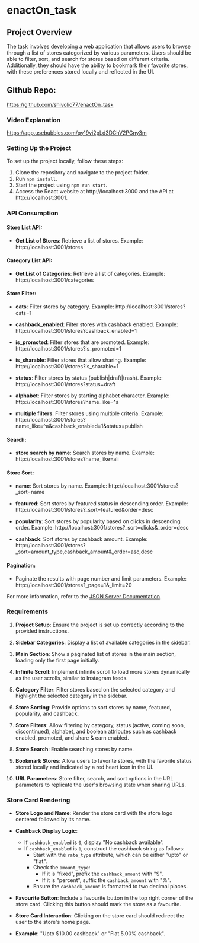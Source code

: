 # enactOn_task

## Project Overview

The task involves developing a web application that allows users to browse through a list of stores categorized by various parameters. Users should be able to filter, sort, and search for stores based on different criteria. Additionally, they should have the ability to bookmark their favorite stores, with these preferences stored locally and reflected in the UI.

## Github Repo:
https://github.com/shivolic77/enactOn_task

### Video Explanation
https://app.usebubbles.com/qy19vi2pLd3DChV2PGny3m

### Setting Up the Project

To set up the project locally, follow these steps:

1. Clone the repository and navigate to the project folder.
2. Run `npm install`.
3. Start the project using `npm run start`.
4. Access the React website at http://localhost:3000 and the API at http://localhost:3001.

### API Consumption

#### Store List API:
- **Get List of Stores**: Retrieve a list of stores. 
   Example: http://localhost:3001/stores

#### Category List API:
- **Get List of Categories**: Retrieve a list of categories. 
   Example: http://localhost:3001/categories

#### Store Filter:
- **cats**: Filter stores by category. 
   Example: http://localhost:3001/stores?cats=1

- **cashback_enabled**: Filter stores with cashback enabled. 
   Example: http://localhost:3001/stores?cashback_enabled=1

- **is_promoted**: Filter stores that are promoted. 
   Example: http://localhost:3001/stores?is_promoted=1

- **is_sharable**: Filter stores that allow sharing. 
   Example: http://localhost:3001/stores?is_sharable=1

- **status**: Filter stores by status (publish|draft|trash). 
   Example: http://localhost:3001/stores?status=draft

- **alphabet**: Filter stores by starting alphabet character. 
   Example: http://localhost:3001/stores?name_like=^a

- **multiple filters**: Filter stores using multiple criteria. 
   Example: http://localhost:3001/stores?name_like=^a&cashback_enabled=1&status=publish

#### Search:
- **store search by name**: Search stores by name. 
   Example: http://localhost:3001/stores?name_like=ali

#### Store Sort:
- **name**: Sort stores by name. 
   Example: http://localhost:3001/stores?_sort=name

- **featured**: Sort stores by featured status in descending order. 
   Example: http://localhost:3001/stores?_sort=featured&order=desc

- **popularity**: Sort stores by popularity based on clicks in descending order. 
   Example: http://localhost:3001/stores?_sort=clicks&_order=desc

- **cashback**: Sort stores by cashback amount. 
   Example: http://localhost:3001/stores?_sort=amount_type,cashback_amount&_order=asc,desc

#### Pagination:
- Paginate the results with page number and limit parameters. 
   Example: http://localhost:3001/stores?_page=1&_limit=20

For more information, refer to the [JSON Server Documentation](https://github.com/typicode/json-server/tree/v0?tab=readme-ov-file).

### Requirements

1. **Project Setup**: Ensure the project is set up correctly according to the provided instructions.

2. **Sidebar Categories**: Display a list of available categories in the sidebar.

3. **Main Section**: Show a paginated list of stores in the main section, loading only the first page initially.

4. **Infinite Scroll**: Implement infinite scroll to load more stores dynamically as the user scrolls, similar to Instagram feeds.

5. **Category Filter**: Filter stores based on the selected category and highlight the selected category in the sidebar.

6. **Store Sorting**: Provide options to sort stores by name, featured, popularity, and cashback.

7. **Store Filters**: Allow filtering by category, status (active, coming soon, discontinued), alphabet, and boolean attributes such as cashback enabled, promoted, and share & earn enabled.

8. **Store Search**: Enable searching stores by name.

9. **Bookmark Stores**: Allow users to favorite stores, with the favorite status stored locally and indicated by a red heart icon in the UI.

10. **URL Parameters**: Store filter, search, and sort options in the URL parameters to replicate the user's browsing state when sharing URLs.

### Store Card Rendering

- **Store Logo and Name**: Render the store card with the store logo centered followed by its name.

- **Cashback Display Logic**:
  - If `cashback_enabled` is `0`, display "No cashback available".
  - If `cashback_enabled` is `1`, construct the cashback string as follows:
    - Start with the `rate_type` attribute, which can be either "upto" or "flat".
    - Check the `amount_type`:
      - If it is "fixed", prefix the `cashback_amount` with "$".
      - If it is "percent", suffix the `cashback_amount` with "%".
    - Ensure the `cashback_amount` is formatted to two decimal places.

- **Favourite Button**: Include a favourite button in the top right corner of the store card. Clicking this button should mark the store as a favourite.

- **Store Card Interaction**: Clicking on the store card should redirect the user to the store's home page.
- **Example**: "Upto $10.00 cashback" or "Flat 5.00% cashback".